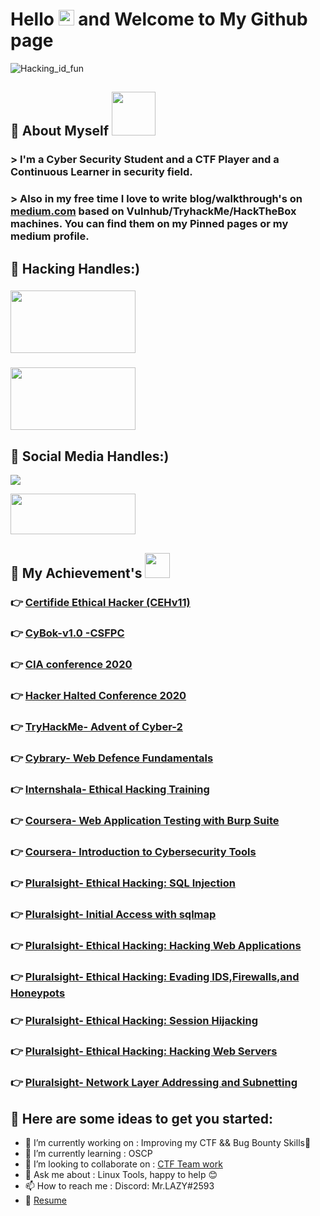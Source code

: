 #  Hello <img src="https://media.giphy.com/media/hvRJCLFzcasrR4ia7z/giphy.gif" width="25px"> and Welcome to My Github page <br/>
![Hacking_id_fun](https://media.giphy.com/media/3og0ILLVvPp8d64Jd6/giphy.gif)<br/>

## 🧿 About Myself <img src='https://media.giphy.com/media/bcKmIWkUMCjVm/giphy.gif' width='70' >
### >  **I'm a Cyber Security Student and a CTF Player and a Continuous Learner in security field.**
### >  **Also in my free time I love to write blog/walkthrough's on [medium.com](https://shubham-singh.medium.com/) based on Vulnhub/TryhackMe/HackTheBox machines. You can find             them on my Pinned pages or my medium profile.**

## 🧿 Hacking Handles:)<br/>

### [<img aling="left" src="https://assets.tryhackme.com/img/THMlogo.png" width=200px height=100px  />](https://tryhackme.com/p/Mr.Lazy) <br/>
### [<img aling="left" src="https://www.teahub.io/photos/full/77-777773_hack-the-box.jpg" width=200px height=100px  />](https://app.hackthebox.eu/profile/255609) <br/>

## 🧿 Social Media Handles:)
[<img aling="left" src="https://images.unsplash.com/photo-1592181572975-1d0d8880d175?ixid=MXwxMjA3fDB8MHxwaG90by1wYWdlfHx8fGVufDB8fHw%3D&ixlib=rb-1.2.1&auto=format&fit=crop&w=200&q=40" />](https://www.linkedin.com/in/shubham-singh-aka-mrlazy/) <br />

[<img src="https://freepngimg.com/thumb/twitter/8-2-twitter-png-hd.png" width=200px height=65px aling="left" />](https://twitter.com/MrLazy62747454) <br/>

## 🧿 My Achievement's <img src="https://media.giphy.com/media/ZYWcXnDYHLSJYJ32Y8/giphy.gif" width='40'>
### 👉 [Certifide Ethical Hacker (CEHv11)](https://drive.google.com/file/d/17htQ9FF6BJsBQrrgK9uHyEQMO_j_ldnF/view?usp=sharing)
### 👉 [CyBok-v1.0 -CSFPC](https://drive.google.com/file/d/1Zv9DuAa_IiQXQjz-hqpYVJFjNOBxtzmo/view?usp=sharing)
### 👉 [CIA conference 2020](https://drive.google.com/file/d/18_f6v1MYv-kgoWGwps-qSxO85rddqCSb/view?usp=sharing)
### 👉 [Hacker Halted Conference 2020](https://drive.google.com/file/d/1Y209hLyzhaUTQsB7ESMU33LLwjsu5eAY/view?usp=sharing)
### 👉 [TryHackMe- Advent of Cyber-2](https://drive.google.com/file/d/1N-vqdLfgJJOei8SEWLfSn25dP06No4u-/view?usp=sharing)
### 👉 [Cybrary- Web Defence Fundamentals](https://drive.google.com/file/d/1-SD2hGJwDvSQjfFf9pmtnsyJlWmGaHyT/view?usp=sharing)
### 👉 [Internshala- Ethical Hacking Training](https://drive.google.com/file/d/1c09hYtVEPOjHCKXYviWrHQU9U9e0dhya/view?usp=sharing)
### 👉 [Coursera- Web Application Testing with Burp Suite](https://drive.google.com/file/d/1le4oS5K1xJdjj3H8Ns24UOeyKXf9iF5r/view?usp=sharing)
### 👉 [Coursera- Introduction to Cybersecurity Tools](https://drive.google.com/file/d/1UM36J9SUZ_nOfFAOzbWZZYMHUVVKA3re/view?usp=sharing)
### 👉 [Pluralsight- Ethical Hacking: SQL Injection](https://drive.google.com/file/d/1m3XKzAtySD_JAKzH6B78511vU_sE29U7/view?usp=sharing)
### 👉 [Pluralsight- Initial Access with sqlmap](https://drive.google.com/file/d/1EWO2CxFUiJw0g7thPqD2pmk3mMrsl2gC/view?usp=sharing)
### 👉 [Pluralsight- Ethical Hacking: Hacking Web Applications](https://drive.google.com/file/d/18btY441ykvhnOVDHb_TvIw6n94mLkm5p/view?usp=sharing)
### 👉 [Pluralsight- Ethical Hacking: Evading IDS,Firewalls,and Honeypots](https://drive.google.com/file/d/127NtxMEveBf9cqq2x9CuMvH9KpVOxQGc/view?usp=sharing)
### 👉 [Pluralsight- Ethical Hacking: Session Hijacking](https://drive.google.com/file/d/1o1qFN-OrxlvesotBG7LPgkB0Pd08AXZu/view?usp=sharing)
### 👉 [Pluralsight- Ethical Hacking: Hacking Web Servers](https://drive.google.com/file/d/1AJ8kTWCd7vf6csSRZzhTHaBCyZPPWFq0/view?usp=sharing)
### 👉 [Pluralsight- Network Layer Addressing and Subnetting](https://drive.google.com/file/d/18m3oAe9epEeVjXD8S3xWi7MyMGTef1Z9/view?usp=sharing)


## 🧿 Here are some ideas to get you started:

- 🔭 I’m currently working on : Improving my CTF && Bug Bounty Skills💪
- 🌱 I’m currently learning : OSCP
- 👯 I’m looking to collaborate on : [CTF Team work](https://discord.gg/wUV5FZPc) 
- 💬 Ask me about : Linux Tools, happy to help 😊
- 📫 How to reach me : Discord: Mr.LAZY#2593 
- 📖 [Resume](https://drive.google.com/file/d/1ZaNqWY34hr2S1e6q-P3mk8vrtIhHxj-U/view?usp=sharing)
